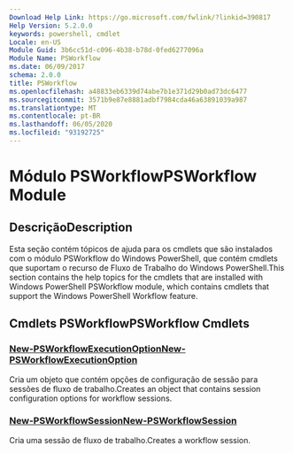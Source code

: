 ```yaml
---
Download Help Link: https://go.microsoft.com/fwlink/?linkid=390817
Help Version: 5.2.0.0
keywords: powershell, cmdlet
Locale: en-US
Module Guid: 3b6cc51d-c096-4b38-b78d-0fed6277096a
Module Name: PSWorkflow
ms.date: 06/09/2017
schema: 2.0.0
title: PSWorkflow
ms.openlocfilehash: a48833eb6339d74abe7b1e371d29b0ad73dc6477
ms.sourcegitcommit: 3571b9e87e8881adbf7984cda46a63891039a987
ms.translationtype: MT
ms.contentlocale: pt-BR
ms.lasthandoff: 06/05/2020
ms.locfileid: "93192725"
---
```

# <span data-ttu-id="2e2a7-103">Módulo PSWorkflow</span><span class="sxs-lookup"><span data-stu-id="2e2a7-103">PSWorkflow Module</span></span>

## <span data-ttu-id="2e2a7-104">Descrição</span><span class="sxs-lookup"><span data-stu-id="2e2a7-104">Description</span></span>

<span data-ttu-id="2e2a7-105">Esta seção contém tópicos de ajuda para os cmdlets que são instalados com o módulo PSWorkflow do Windows PowerShell, que contém cmdlets que suportam o recurso de Fluxo de Trabalho do Windows PowerShell.</span><span class="sxs-lookup"><span data-stu-id="2e2a7-105">This section contains the help topics for the cmdlets that are installed with Windows PowerShell PSWorkflow module, which contains cmdlets that support the Windows PowerShell Workflow feature.</span></span>

## <span data-ttu-id="2e2a7-106">Cmdlets PSWorkflow</span><span class="sxs-lookup"><span data-stu-id="2e2a7-106">PSWorkflow Cmdlets</span></span>

### [<span data-ttu-id="2e2a7-107">New-PSWorkflowExecutionOption</span><span class="sxs-lookup"><span data-stu-id="2e2a7-107">New-PSWorkflowExecutionOption</span></span>](New-PSWorkflowExecutionOption.md)
<span data-ttu-id="2e2a7-108">Cria um objeto que contém opções de configuração de sessão para sessões de fluxo de trabalho.</span><span class="sxs-lookup"><span data-stu-id="2e2a7-108">Creates an object that contains session configuration options for workflow sessions.</span></span>

### [<span data-ttu-id="2e2a7-109">New-PSWorkflowSession</span><span class="sxs-lookup"><span data-stu-id="2e2a7-109">New-PSWorkflowSession</span></span>](New-PSWorkflowSession.md)
<span data-ttu-id="2e2a7-110">Cria uma sessão de fluxo de trabalho.</span><span class="sxs-lookup"><span data-stu-id="2e2a7-110">Creates a workflow session.</span></span>

